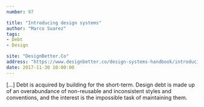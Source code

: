 ```yaml
---
number: 97

title: "Introducing design systems"
author: "Marco Suarez"
tags:
- Debt
- Design

site: "DesignBetter.Co"
address: "https://www.designbetter.co/design-systems-handbook/introducing-design-systems"
date: 2017-11-30 10:00:00
---
```


[…] Debt is acquired by building for the short-term. Design debt is made up of an overabundance of non-reusable and inconsistent styles and conventions, and the interest is the impossible task of maintaining them.
